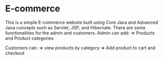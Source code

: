 # E-commerce
This is a simple E-commerce website built using Core Java and Advanced Java concepts such as Servlet, JSP, and Hibernate.  There are some functionalities for the  admin and customers.
Admin can add:
=> Products and Product categories

Customers can:
=> view products by category
=> Add product to cart and checkout



